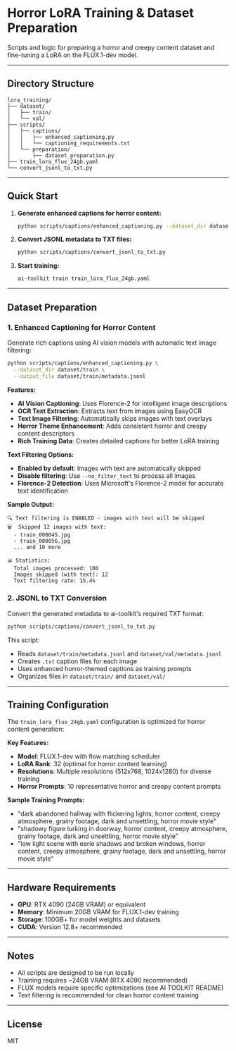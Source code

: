 # Horror LoRA Training & Dataset Preparation

Scripts and logic for preparing a horror and creepy content dataset and fine-tuning a LoRA on the FLUX.1-dev model.

---

## Directory Structure
```
lora_training/
├── dataset/
│   ├── train/
│   └── val/
├── scripts/
│   ├── captions/
│   │   ├── enhanced_captioning.py
│   │   └── captioning_requirements.txt
│   └── preparation/
│       ├── dataset_preparation.py
├── train_lora_flux_24gb.yaml
└── convert_jsonl_to_txt.py
```

---

## Quick Start

1. **Generate enhanced captions for horror content:**
   ```bash
   python scripts/captions/enhanced_captioning.py --dataset_dir dataset/train --output_file dataset/train/metadata.jsonl
   ```

2. **Convert JSONL metadata to TXT files:**
   ```bash
   python scripts/captions/convert_jsonl_to_txt.py
   ```

3. **Start training:**
   ```bash
   ai-toolkit train train_lora_flux_24gb.yaml
   ```

---

## Dataset Preparation

### 1. **Enhanced Captioning for Horror Content**

Generate rich captions using AI vision models with automatic text image filtering:

```bash
python scripts/captions/enhanced_captioning.py \
  --dataset_dir dataset/train \
  --output_file dataset/train/metadata.jsonl
```

**Features:**
- **AI Vision Captioning**: Uses Florence-2 for intelligent image descriptions
- **OCR Text Extraction**: Extracts text from images using EasyOCR
- **Text Image Filtering**: Automatically skips images with text overlays
- **Horror Theme Enhancement**: Adds consistent horror and creepy content descriptors
- **Rich Training Data**: Creates detailed captions for better LoRA training

**Text Filtering Options:**
- **Enabled by default**: Images with text are automatically skipped
- **Disable filtering**: Use `--no_filter_text` to process all images
- **Florence-2 Detection**: Uses Microsoft's Florence-2 model for accurate text identification

**Sample Output:**
```
🔍 Text filtering is ENABLED - images with text will be skipped
🗑️  Skipped 12 images with text:
  - train_000045.jpg
  - train_000056.jpg
  ... and 10 more

📊 Statistics:
  Total images processed: 100
  Images skipped (with text): 12
  Text filtering rate: 15.4%
```

### 2. **JSONL to TXT Conversion**

Convert the generated metadata to ai-toolkit's required TXT format:

```bash
python scripts/captions/convert_jsonl_to_txt.py
```

This script:
- Reads `dataset/train/metadata.jsonl` and `dataset/val/metadata.jsonl`
- Creates `.txt` caption files for each image
- Uses enhanced horror-themed captions as training prompts
- Organizes files in `dataset/train/` and `dataset/val/`

---

## Training Configuration

The `train_lora_flux_24gb.yaml` configuration is optimized for horror content generation:

**Key Features:**
- **Model**: FLUX.1-dev with flow matching scheduler
- **LoRA Rank**: 32 (optimal for horror content learning)
- **Resolutions**: Multiple resolutions (512x768, 1024x1280) for diverse training
- **Horror Prompts**: 10 representative horror and creepy content prompts

**Sample Training Prompts:**
- "dark abandoned hallway with flickering lights, horror content, creepy atmosphere, grainy footage, dark and unsettling, horror movie style"
- "shadowy figure lurking in doorway, horror content, creepy atmosphere, grainy footage, dark and unsettling, horror movie style"
- "low light scene with eerie shadows and broken windows, horror content, creepy atmosphere, grainy footage, dark and unsettling, horror movie style"

---

## Hardware Requirements

- **GPU**: RTX 4090 (24GB VRAM) or equivalent
- **Memory**: Minimum 20GB VRAM for FLUX.1-dev training
- **Storage**: 100GB+ for model weights and datasets
- **CUDA**: Version 12.8+ recommended

---

## Notes

- All scripts are designed to be run locally
- Training requires ~24GB VRAM (RTX 4090 recommended)
- FLUX models require specific optimizations (see AI TOOLKIT README)
- Text filtering is recommended for clean horror content training

---

## License

MIT